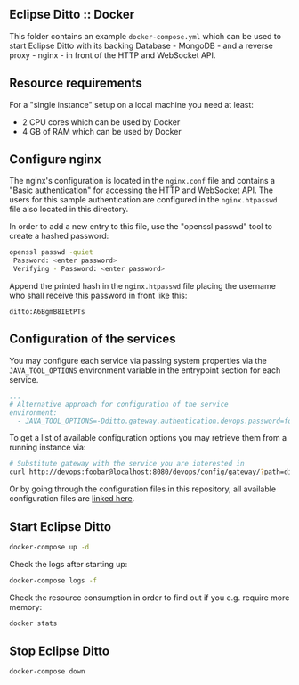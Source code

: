 ## Eclipse Ditto :: Docker

This folder contains an example `docker-compose.yml` which can be used to start Eclipse Ditto 
with its backing Database - MongoDB - and a reverse proxy - nginx - in front of the HTTP and WebSocket API.


## Resource requirements

For a "single instance" setup on a local machine you need at least:
* 2 CPU cores which can be used by Docker
* 4 GB of RAM which can be used by Docker

## Configure nginx

The nginx's configuration is located in the `nginx.conf` file and contains a "Basic authentication" 
for accessing the HTTP and WebSocket API. The users for this sample authentication are configured 
in the `nginx.htpasswd` file also located in this directory.

In order to add a new entry to this file, use the "openssl passwd" tool to create a hashed password:
```bash
openssl passwd -quiet
 Password: <enter password>
 Verifying - Password: <enter password>
```

Append the printed hash in the `nginx.htpasswd` file placing the username who shall receive this 
password in front like this:
```
ditto:A6BgmB8IEtPTs
```

## Configuration of the services

You may configure each service via passing system properties via the `JAVA_TOOL_OPTIONS` environment variable in the 
entrypoint section for each service.

```yml
...
# Alternative approach for configuration of the service
environment:
  - JAVA_TOOL_OPTIONS=-Dditto.gateway.authentication.devops.password=foobar
```

To get a list of available configuration options you may retrieve them from a running instance via:

```bash
# Substitute gateway with the service you are interested in
curl http://devops:foobar@localhost:8080/devops/config/gateway/?path=ditto
```

Or by going through the configuration files in this repository, all available configuration files are 
[linked here](https://www.eclipse.dev/ditto/installation-operating.html#ditto-configuration).

## Start Eclipse Ditto

```bash
docker-compose up -d
```

Check the logs after starting up:
```bash
docker-compose logs -f
```

Check the resource consumption in order to find out if you e.g. require more memory:
```bash
docker stats
```

## Stop Eclipse Ditto

```bash
docker-compose down
```
